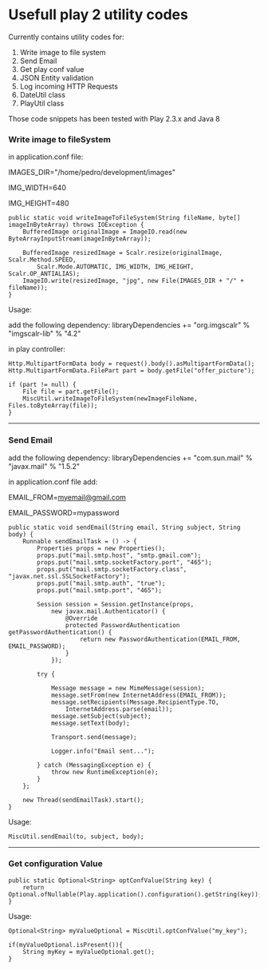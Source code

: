 Usefull play 2 utility codes
============================================

Currently contains utility codes for:

1. Write image to file system
2. Send Email
3. Get play conf value
4. JSON Entity validation
5. Log incoming HTTP Requests
6. DateUtil class
7. PlayUtil class

Those code snippets has been tested with Play 2.3.x and Java 8

<h3>Write image to fileSystem</h3>

in application.conf file:

IMAGES_DIR="/home/pedro/development/images"

IMG_WIDTH=640

IMG_HEIGHT=480

    public static void writeImageToFileSystem(String fileName, byte[] imageInByteArray) throws IOException {
        BufferedImage originalImage = ImageIO.read(new ByteArrayInputStream(imageInByteArray));

        BufferedImage resizedImage = Scalr.resize(originalImage, Scalr.Method.SPEED,
            Scalr.Mode.AUTOMATIC, IMG_WIDTH, IMG_HEIGHT, Scalr.OP_ANTIALIAS);
        ImageIO.write(resizedImage, "jpg", new File(IMAGES_DIR + "/" + fileName));
    }

Usage:

add the following dependency: libraryDependencies += "org.imgscalr" % "imgscalr-lib" % "4.2"

in play controller:

    Http.MultipartFormData body = request().body().asMultipartFormData();
    Http.MultipartFormData.FilePart part = body.getFile("offer_picture");

    if (part != null) {
        File file = part.getFile();
        MiscUtil.writeImageToFileSystem(newImageFileName, Files.toByteArray(file));
    }

------------------------------------------------
<h3>Send Email</h3>

add the following dependency: libraryDependencies += "com.sun.mail" % "javax.mail" % "1.5.2"

in application.conf file add: 

EMAIL_FROM=myemail@gmail.com

EMAIL_PASSWORD=mypassword

    public static void sendEmail(String email, String subject, String body) {
        Runnable sendEmailTask = () -> {
            Properties props = new Properties();
            props.put("mail.smtp.host", "smtp.gmail.com");
            props.put("mail.smtp.socketFactory.port", "465");
            props.put("mail.smtp.socketFactory.class", "javax.net.ssl.SSLSocketFactory");
            props.put("mail.smtp.auth", "true");
            props.put("mail.smtp.port", "465");

            Session session = Session.getInstance(props,
                new javax.mail.Authenticator() {
                    @Override
                    protected PasswordAuthentication getPasswordAuthentication() {
                        return new PasswordAuthentication(EMAIL_FROM, EMAIL_PASSWORD);
                    }
                });

            try {

                Message message = new MimeMessage(session);
                message.setFrom(new InternetAddress(EMAIL_FROM));
                message.setRecipients(Message.RecipientType.TO,
                    InternetAddress.parse(email));
                message.setSubject(subject);
                message.setText(body);

                Transport.send(message);

                Logger.info("Email sent...");

            } catch (MessagingException e) {
                throw new RuntimeException(e);
            }
        };

        new Thread(sendEmailTask).start();
    }

Usage:

    MiscUtil.sendEmail(to, subject, body);

---------------------------------------------------------------
<h3>Get configuration Value</h3>

    public static Optional<String> optConfValue(String key) {
        return Optional.ofNullable(Play.application().configuration().getString(key));
    }

Usage:
    
    Optional<String> myValueOptional = MiscUtil.optConfValue("my_key");

    if(myValueOptional.isPresent()){
        String myKey = myValueOptional.get();
    }

